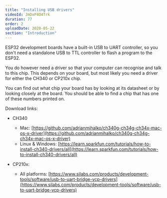 ```yaml
---
title: "Installing USB drivers"
videoId: JmDxP4O4Trk
duration: 77
order: 2
uploadDate: 2020-05-22
section: "Introduction"
---
```


ESP32 development boards have a built-in USB to UART controller, so you don't need a standalone USB to TTL controller to flash a program to the ESP32.

You do however need a driver so that your computer can recognise and talk to this chip. This depends on your board, but most likely you need a driver for either the CH340 or CP210x chip. 

You can find out what chip your board has by looking at its datasheet or by looking closely at the board. You should be able to find a chip that has one of these numbers printed on.

Download links:
* CH340
  * Mac: [https://github.com/adrianmihalko/ch340g-ch34g-ch34x-mac-os-x-driver](https://github.com/adrianmihalko/ch340g-ch34g-ch34x-mac-os-x-driver)
  * Linux & Windows: [https://learn.sparkfun.com/tutorials/how-to-install-ch340-drivers/all](https://learn.sparkfun.com/tutorials/how-to-install-ch340-drivers/all)

* CP210x:
  * All platforms: [https://www.silabs.com/products/development-tools/software/usb-to-uart-bridge-vcp-drivers](https://www.silabs.com/products/development-tools/software/usb-to-uart-bridge-vcp-drivers)